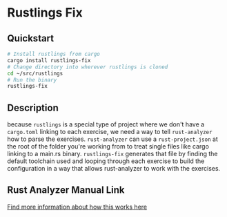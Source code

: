 # Rustlings Fix
## Quickstart
```bash
# Install rustlings from cargo
cargo install rustlings-fix
# Change directory into wherever rustlings is cloned
cd ~/src/rustlings
# Run the binary
rustlings-fix
```

## Description
because `rustlings` is a special type of project where we don't have a `cargo.toml` linking to each exercise, we need a way to tell `rust-analyzer` how to parse the exercises. `rust-analyzer` can use a `rust-project.json` at the root of the folder you're working from to treat single files like cargo linking to a main.rs binary. `rustlings-fix` generates that file by finding the default toolchain used and looping through each exercise to build the configuration in a way that allows rust-analyzer to work with the exercises.

## Rust Analyzer Manual Link
[Find more information about how this works here](https://rust-analyzer.github.io/manual.html#non-cargo-based-projects)